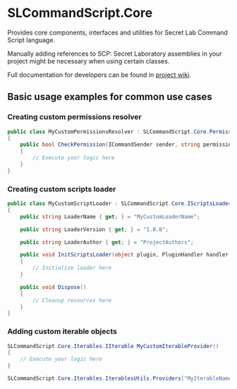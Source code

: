 # SLCommandScript.Core
Provides core components, interfaces and utilities for Secret Lab Command Script language.

Manually adding references to SCP: Secret Laboratory assemblies in your project might be necessary when using certain classes.

Full documentation for developers can be found in [project wiki](https://github.com/Pogromca-SCP/SLCommandScript/wiki).
## Basic usage examples for common use cases
### Creating custom permissions resolver
```csharp
public class MyCustomPermissionsResolver : SLCommandScript.Core.Permissions.IPermissionsResolver
{
    public bool CheckPermission(ICommandSender sender, string permission, out string message)
    {
        // Execute your logic here
    }
}
```
### Creating custom scripts loader
```csharp
public class MyCustomScriptLoader : SLCommandScript.Core.IScriptsLoader
{
    public string LoaderName { get; } = "MyCustomLoaderName";

    public string LoaderVersion { get; } = "1.0.0";

    public string LoaderAuthor { get; } = "ProjectAuthors";

    public void InitScriptsLoader(object plugin, PluginHandler handler, ScriptsLoaderConfig loaderConfig)
    {
        // Initialize loader here
    }

    public void Dispose()
    {
        // Cleanup resources here
    }
}
```
### Adding custom iterable objects
```csharp
SLCommandScript.Core.Iterables.IIterable MyCustomIterableProvider()
{
    // Execute your logic here
}

SLCommandScript.Core.Iterables.IterablesUtils.Providers["MyIterableName"] = MyCustomIterableProvider;
```
